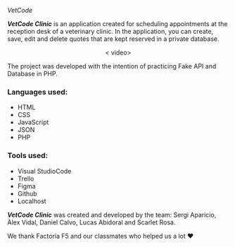 *VetCode*

***VetCode Clinic*** is an application created for scheduling appointments at the reception desk of a veterinary clinic. In the application, you can create, save, edit and delete quotes that are kept reserved in a private database. 

<p align="center">
< video>
 </p>
The project was developed with the intention of practicing Fake API and Database in PHP.

### Languages used:
 - HTML
 - CSS
 - JavaScript
 - JSON
 - PHP

### Tools used:
 - Visual StudioCode
 - Trello
 - Figma
 - Github
 - Localhost

***VetCode Clinic*** was created and developed by the team:
Sergi Aparicio, Àlex Vidal, Daniel Calvo, Lucas Abidoral and Scarlet Rosa.

We thank Factoria F5 and our classmates who helped us a lot ❤️
